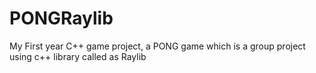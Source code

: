 # PONGRaylib
My First year C++ game project, a PONG game which is a group project using c++ library called as Raylib


